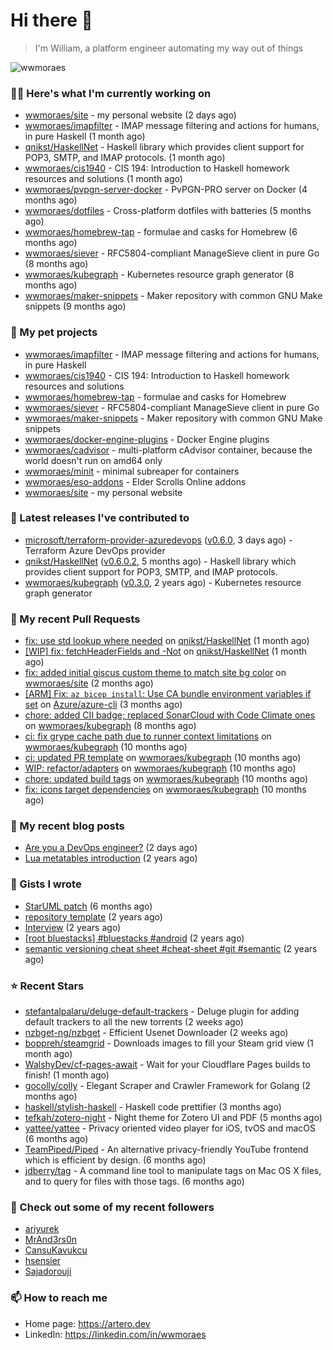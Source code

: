 # Hi there 👋

> I'm William, a platform engineer automating my way out of things

<img src="https://github-readme-stats.vercel.app/api?username=wwmoraes&show_icons=true" alt="wwmoraes" />

### 👨‍💻 Here's what I'm currently working on

- [wwmoraes/site](https://github.com/wwmoraes/site) - my personal website (2 days ago)
- [wwmoraes/imapfilter](https://github.com/wwmoraes/imapfilter) - IMAP message filtering and actions for humans, in pure Haskell (1 month ago)
- [qnikst/HaskellNet](https://github.com/qnikst/HaskellNet) - Haskell library which provides client support for POP3, SMTP, and IMAP protocols. (1 month ago)
- [wwmoraes/cis1940](https://github.com/wwmoraes/cis1940) - CIS 194: Introduction to Haskell homework resources and solutions (1 month ago)
- [wwmoraes/pvpgn-server-docker](https://github.com/wwmoraes/pvpgn-server-docker) - PvPGN-PRO server on Docker (4 months ago)
- [wwmoraes/dotfiles](https://github.com/wwmoraes/dotfiles) - Cross-platform dotfiles with batteries (5 months ago)
- [wwmoraes/homebrew-tap](https://github.com/wwmoraes/homebrew-tap) - formulae and casks for Homebrew (6 months ago)
- [wwmoraes/siever](https://github.com/wwmoraes/siever) - RFC5804-compliant ManageSieve client in pure Go (8 months ago)
- [wwmoraes/kubegraph](https://github.com/wwmoraes/kubegraph) - Kubernetes resource graph generator (8 months ago)
- [wwmoraes/maker-snippets](https://github.com/wwmoraes/maker-snippets) - Maker repository with common GNU Make snippets (9 months ago)

### 🌱 My pet projects

- [wwmoraes/imapfilter](https://github.com/wwmoraes/imapfilter) - IMAP message filtering and actions for humans, in pure Haskell
- [wwmoraes/cis1940](https://github.com/wwmoraes/cis1940) - CIS 194: Introduction to Haskell homework resources and solutions
- [wwmoraes/homebrew-tap](https://github.com/wwmoraes/homebrew-tap) - formulae and casks for Homebrew
- [wwmoraes/siever](https://github.com/wwmoraes/siever) - RFC5804-compliant ManageSieve client in pure Go
- [wwmoraes/maker-snippets](https://github.com/wwmoraes/maker-snippets) - Maker repository with common GNU Make snippets
- [wwmoraes/docker-engine-plugins](https://github.com/wwmoraes/docker-engine-plugins) - Docker Engine plugins
- [wwmoraes/cadvisor](https://github.com/wwmoraes/cadvisor) - multi-platform cAdvisor container, because the world doesn&#39;t run on amd64 only
- [wwmoraes/minit](https://github.com/wwmoraes/minit) - minimal subreaper for containers
- [wwmoraes/eso-addons](https://github.com/wwmoraes/eso-addons) - Elder Scrolls Online addons
- [wwmoraes/site](https://github.com/wwmoraes/site) - my personal website

### 🔭 Latest releases I've contributed to

- [microsoft/terraform-provider-azuredevops](https://github.com/microsoft/terraform-provider-azuredevops) ([v0.6.0](https://github.com/microsoft/terraform-provider-azuredevops/releases/tag/v0.6.0), 3 days ago) - Terraform Azure DevOps provider
- [qnikst/HaskellNet](https://github.com/qnikst/HaskellNet) ([v0.6.0.2](https://github.com/qnikst/HaskellNet/releases/tag/v0.6.0.2), 5 months ago) - Haskell library which provides client support for POP3, SMTP, and IMAP protocols.
- [wwmoraes/kubegraph](https://github.com/wwmoraes/kubegraph) ([v0.3.0](https://github.com/wwmoraes/kubegraph/releases/tag/v0.3.0), 2 years ago) - Kubernetes resource graph generator

### 🔨 My recent Pull Requests

- [fix: use std lookup where needed](https://github.com/qnikst/HaskellNet/pull/94) on [qnikst/HaskellNet](https://github.com/qnikst/HaskellNet) (1 month ago)
- [[WIP] fix: fetchHeaderFields and -Not](https://github.com/qnikst/HaskellNet/pull/93) on [qnikst/HaskellNet](https://github.com/qnikst/HaskellNet) (1 month ago)
- [fix: added initial giscus custom theme to match site bg color](https://github.com/wwmoraes/site/pull/2) on [wwmoraes/site](https://github.com/wwmoraes/site) (2 months ago)
- [[ARM] Fix: `az bicep install`: Use CA bundle environment variables if set](https://github.com/Azure/azure-cli/pull/26013) on [Azure/azure-cli](https://github.com/Azure/azure-cli) (3 months ago)
- [chore: added CII badge; replaced SonarCloud with Code Climate ones](https://github.com/wwmoraes/kubegraph/pull/205) on [wwmoraes/kubegraph](https://github.com/wwmoraes/kubegraph) (8 months ago)
- [ci: fix grype cache path due to runner context limitations](https://github.com/wwmoraes/kubegraph/pull/189) on [wwmoraes/kubegraph](https://github.com/wwmoraes/kubegraph) (10 months ago)
- [ci: updated PR template](https://github.com/wwmoraes/kubegraph/pull/188) on [wwmoraes/kubegraph](https://github.com/wwmoraes/kubegraph) (10 months ago)
- [WIP: refactor/adapters](https://github.com/wwmoraes/kubegraph/pull/180) on [wwmoraes/kubegraph](https://github.com/wwmoraes/kubegraph) (10 months ago)
- [chore: updated build tags](https://github.com/wwmoraes/kubegraph/pull/179) on [wwmoraes/kubegraph](https://github.com/wwmoraes/kubegraph) (10 months ago)
- [fix: icons target dependencies](https://github.com/wwmoraes/kubegraph/pull/178) on [wwmoraes/kubegraph](https://github.com/wwmoraes/kubegraph) (10 months ago)

### 📜 My recent blog posts

- [Are you a DevOps engineer?](https://artero.dev/posts/are-you-a-devops-engineer/) (2 days ago)
- [Lua metatables introduction](https://artero.dev/posts/lua-metatables-introduction/) (2 years ago)

### 📓 Gists I wrote

- [StarUML patch](https://gist.github.com/3288859d4b466f530706aa556347de9f) (6 months ago)
- [repository template](https://gist.github.com/75dc66767a9f487c8235c5423027f69c) (2 years ago)
- [Interview](https://gist.github.com/b2ac3c3d92414f5d57d3a0b567c78065) (2 years ago)
- [[root bluestacks] #bluestacks #android](https://gist.github.com/d5714685ebbe6fa5087f6bab489fa365) (2 years ago)
- [semantic versioning cheat sheet #cheat-sheet #git #semantic](https://gist.github.com/bd2ba1b347dd38ce9af9706388eed74f) (2 years ago)

### ⭐ Recent Stars

- [stefantalpalaru/deluge-default-trackers](https://github.com/stefantalpalaru/deluge-default-trackers) - Deluge plugin for adding default trackers to all the new torrents (2 weeks ago)
- [nzbget-ng/nzbget](https://github.com/nzbget-ng/nzbget) - Efficient Usenet Downloader (2 weeks ago)
- [boppreh/steamgrid](https://github.com/boppreh/steamgrid) - Downloads images to fill your Steam grid view (1 month ago)
- [WalshyDev/cf-pages-await](https://github.com/WalshyDev/cf-pages-await) - Wait for your Cloudflare Pages builds to finish! (1 month ago)
- [gocolly/colly](https://github.com/gocolly/colly) - Elegant Scraper and Crawler Framework for Golang (2 months ago)
- [haskell/stylish-haskell](https://github.com/haskell/stylish-haskell) - Haskell code prettifier (3 months ago)
- [tefkah/zotero-night](https://github.com/tefkah/zotero-night) - Night theme for Zotero UI and PDF (5 months ago)
- [yattee/yattee](https://github.com/yattee/yattee) - Privacy oriented video player for iOS, tvOS and macOS (6 months ago)
- [TeamPiped/Piped](https://github.com/TeamPiped/Piped) - An alternative privacy-friendly YouTube frontend which is efficient by design. (6 months ago)
- [jdberry/tag](https://github.com/jdberry/tag) - A command line tool to manipulate tags on Mac OS X files, and to query for files with those tags. (6 months ago)

### 👯 Check out some of my recent followers

- [ariyurek](https://github.com/ariyurek)
- [MrAnd3rs0n](https://github.com/MrAnd3rs0n)
- [CansuKavukcu](https://github.com/CansuKavukcu)
- [hsensier](https://github.com/hsensier)
- [Sajadorouji](https://github.com/Sajadorouji)

### 📫 How to reach me

- Home page: <https://artero.dev>
- LinkedIn: <https://linkedin.com/in/wwmoraes>
